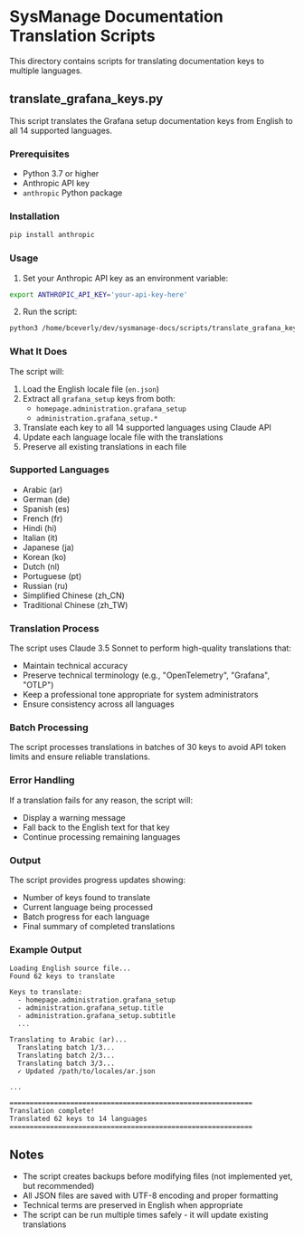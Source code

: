 # SysManage Documentation Translation Scripts

This directory contains scripts for translating documentation keys to multiple languages.

## translate_grafana_keys.py

This script translates the Grafana setup documentation keys from English to all 14 supported languages.

### Prerequisites

- Python 3.7 or higher
- Anthropic API key
- `anthropic` Python package

### Installation

```bash
pip install anthropic
```

### Usage

1. Set your Anthropic API key as an environment variable:

```bash
export ANTHROPIC_API_KEY='your-api-key-here'
```

2. Run the script:

```bash
python3 /home/bceverly/dev/sysmanage-docs/scripts/translate_grafana_keys.py
```

### What It Does

The script will:

1. Load the English locale file (`en.json`)
2. Extract all `grafana_setup` keys from both:
   - `homepage.administration.grafana_setup`
   - `administration.grafana_setup.*`
3. Translate each key to all 14 supported languages using Claude API
4. Update each language locale file with the translations
5. Preserve all existing translations in each file

### Supported Languages

- Arabic (ar)
- German (de)
- Spanish (es)
- French (fr)
- Hindi (hi)
- Italian (it)
- Japanese (ja)
- Korean (ko)
- Dutch (nl)
- Portuguese (pt)
- Russian (ru)
- Simplified Chinese (zh_CN)
- Traditional Chinese (zh_TW)

### Translation Process

The script uses Claude 3.5 Sonnet to perform high-quality translations that:

- Maintain technical accuracy
- Preserve technical terminology (e.g., "OpenTelemetry", "Grafana", "OTLP")
- Keep a professional tone appropriate for system administrators
- Ensure consistency across all languages

### Batch Processing

The script processes translations in batches of 30 keys to avoid API token limits and ensure reliable translations.

### Error Handling

If a translation fails for any reason, the script will:
- Display a warning message
- Fall back to the English text for that key
- Continue processing remaining languages

### Output

The script provides progress updates showing:
- Number of keys found to translate
- Current language being processed
- Batch progress for each language
- Final summary of completed translations

### Example Output

```
Loading English source file...
Found 62 keys to translate

Keys to translate:
  - homepage.administration.grafana_setup
  - administration.grafana_setup.title
  - administration.grafana_setup.subtitle
  ...

Translating to Arabic (ar)...
  Translating batch 1/3...
  Translating batch 2/3...
  Translating batch 3/3...
  ✓ Updated /path/to/locales/ar.json

...

============================================================
Translation complete!
Translated 62 keys to 14 languages
============================================================
```

## Notes

- The script creates backups before modifying files (not implemented yet, but recommended)
- All JSON files are saved with UTF-8 encoding and proper formatting
- Technical terms are preserved in English when appropriate
- The script can be run multiple times safely - it will update existing translations
